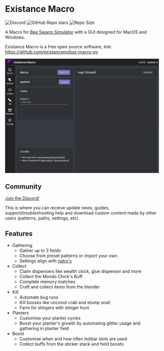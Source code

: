 # Existance Macro
![Discord](https://img.shields.io/discord/1065032948119769118?label=Discord&color=7289da&logo=discord&logoColor=white&link=https://discord.gg/WdbWgFewqx)
![GitHub Repo stars](https://img.shields.io/github/stars/existancepy/bss-macro-py?style=flat&label=Stars&color=fff240&logo=github&logocolor=white&link=https://github.com/existancepy/bss-macro-py/stargazers)
![Repo Size](https://img.shields.io/github/repo-size/existancepy/bss-macro-py?label=Repo%20Size&logo=github&logoColor=white)

A Macro for [Bee Swarm Simulator](https://www.roblox.com/games/1537690962/Bee-Swarm-Simulator) with a GUI designed for MacOS and Windows.

Existance Macro is a free open source software, link: https://github.com/existancepy/bss-macro-py

![gui](https://raw.githubusercontent.com/existancepy/bss-macro-py-experimental/3b6d5fa0c9110f4ae1baad9bac3c1f393eeed74f/docs/assets/gui.png)
## Community
[Join the Discord!](https://discord.gg/FTB8b2vB6y)

This is where you can receive update news, guides, support/troubleshooting help and download custom content made by other users (patterns, paths, settings, etc)

## Features
- Gathering
    - Gather up to 3 fields
    - Choose from preset patterns or import your own
    - Settings align with [natro's](https://github.com/NatroTeam/NatroMacro)
- Collect
    - Claim dispensers like wealth clock, glue dispenser and more
    - Collect the Mondo Chick's Buff
    - Complete memory matches
    - Craft and collect items from the blender
- Kill
    - Automate bug runs
    - Kill bosses like coconut crab and stump snail
    - Farm for stingers with stinger hunt 
- Planters
    - Customise your planter cycles
    - Boost your planter's growth by automating glitter usage and gathering in planter field
- Boost
    - Customise when and how often hotbar slots are used
    - Collect buffs from the sticker stack and field boosts
